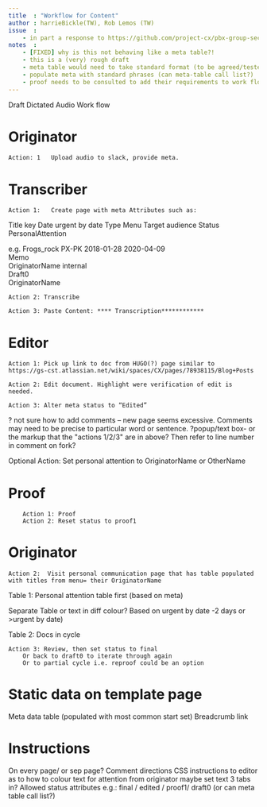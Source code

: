 ```yaml
---
title  : "Workflow for Content"
author : harrieBickle(TW), Rob Lemos (TW)
issue  : 
    - in part a response to https://github.com/project-cx/pbx-group-security/issues/244
notes  :  
    - [FIXED] why is this not behaving like a meta table?!
    - this is a (very) rough draft
    - meta table would need to take standard format (to be agreed/tested)
    - populate meta with standard phrases (can meta-table call list?)
    - proof needs to be consulted to add their requirements to work flow
---
```




Draft Dictated Audio Work flow

# Originator 
	Action: 1	Upload audio to slack, provide meta.
	
# Transcriber

 	Action 1:	Create page with meta Attributes such as:

Title	key Date	urgent by date	Type	Menu	Target audience	Status	PersonalAttention
				
e.g.				Frogs_rock
						PX-PK
							2018-01-28
								2020-04-09	
										Memo	
											OriginatorName
													internal	
														Draft0	
															OriginatorName

	Action 2: Transcribe

	Action 3: Paste Content: **** Transcription************

# Editor
	Action 1: Pick up link to doc from HUGO(?) page similar to  https://gs-cst.atlassian.net/wiki/spaces/CX/pages/78938115/Blog+Posts 

	Action 2: Edit document. Highlight were verification of edit is needed.

	Action 3: Alter meta status to “Edited”

? not sure how to add comments – new page seems excessive. Comments may need to be precise to particular word or sentence. 
	?popup/text box- or the markup that the "actions 1/2/3" are in above? Then refer to line number in comment on fork?

Optional Action: Set personal attention to OriginatorName or OtherName

# Proof
		Action 1: Proof 
		Action 2: Reset status to proof1

# Originator

	Action 2:  Visit personal communication page that has table populated with titles from menu= their OriginatorName 
				
Table 1: Personal attention table first (based on meta)

Separate Table or text in diff colour? Based on urgent by date -2 days or >urgent by date)

Table 2: Docs in cycle 

	Action 3: Review, then set status to final 
		Or back to draft0 to iterate through again
		Or to partial cycle i.e. reproof could be an option



# Static data on template page
Meta data table (populated with most common start set)
Breadcrumb link

# Instructions
On every page/ or sep page?
Comment directions
CSS instructions to editor as to how to colour text for attention from originator
				maybe set text 3 tabs in?
Allowed status attributes e.g.: final / edited / proof1/ draft0 (or can meta table call list?)